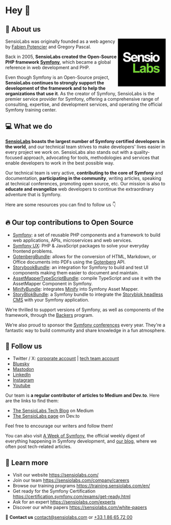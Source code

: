 # Hey 👋

## 👾 About us

<a href="https://sensiolabs.com"><img align="right" src="./assets/logo_sensiolabs.jpeg" width="150" alt="Sensiolabs" /></a>


SensioLabs was originally founded as a web agency by [Fabien Potencier](https://github.com/fabpot) and Gregory Pascal.

Back in 2005, **SensioLabs created the Open-Source PHP framework [Symfony](https://github.com/symfony/symfony)**, which became a global reference in web development and PHP.

Even though Symfony is an Open-Source project, **SensioLabs continues to strongly support the development of the framework and to help the organizations that use it**. As the creator of Symfony, SensioLabs is the premier service provider for Symfony, offering a comprehensive range of consulting, expertise, and development services, and operating the official Symfony training center.


## 💻 What we do

**[SensioLabs](https://sensiolabs.com/) boasts the largest number of Symfony certified developers in the world**, and our technical team strives to make developers' lives easier in every project we work on. SensioLabs also stands out with a quality-focused approach, advocating for tools, methodologies and services that enable developers to work in the best possible way.

Our technical team is very active, **contributing to the core of Symfony** and documentation, **participating in the community**, writing articles, speaking at technical conferences, promoting open source, etc. Our mission is also to **educate and evangelize** web developers to continue the extraordinary adventure that is Symfony.

Here are some resources you can find to follow us 👇

## 🔥 Our top contributions to Open Source

* [Symfony](https://github.com/symfony/symfony): a set of reusable PHP components and a framework to build web applications, APIs, microservices and web services.
* [Symfony UX](https://github.com/symfony/ux): PHP & JavaScript packages to solve your everyday frontend problems.
* [GotenbergBundle](https://github.com/sensiolabs/GotenbergBundle): allows for the conversion of HTML, Markdown, or Office documents into PDFs using the [Gotenberg](https://gotenberg.dev/) API.
* [StorybookBundle](https://github.com/sensiolabs/StorybookBundle): an integration for Symfony to build and test UI components making them easier to document and maintain.
* [AssetMapperTypeScriptBundle](https://github.com/sensiolabs/AssetMapperTypeScriptBundle): compile TypeScript and use it with the AssetMapper Component in Symfony.
* [MinifyBundle](https://github.com/sensiolabs/minify-bundle): integrates [Minify](https://github.com/tdewolff/minify) into Symfony Asset Mapper.
* [StoryBlokBundle](https://github.com/storyblok/symfony-bundle): a Symfony bundle to integrate the [Storyblok headless CMS](https://www.storyblok.com/) with your Symfony application.

We’re thrilled to support versions of Symfony, as well as components of the framework, through the [Backers](https://symfony.com/backers) program.

We’re also proud to sponsor the [Symfony conferences](https://live.symfony.com/) every year. They're a fantastic way to build community and share knowledge in a fun atmosphere.

## 📲 Follow us

* Twitter / X: [corporate account](https://x.com/sensiolabs) | [tech team account](https://x.com/SensioLabsTech)
* [Bluesky](https://bsky.app/profile/sensiolabs.com)
* [Mastodon](https://mastodon.social/@SensioLabsOfficial)
* [LinkedIn](https://www.linkedin.com/company/sensiolabs/)
* [Instagram](https://www.instagram.com/sensiolabs/)
* [Youtube](https://www.youtube.com/@sensiolabs9618)

Our team is **a regular contributor of articles to Medium and Dev.to**. Here are the links to find them:
* [The SensioLabs Tech Blog](https://medium.com/the-sensiolabs-tech-blog) on Medium
* [The SensioLabs page](https://dev.to/sensiolabs) on Dev.to

Feel free to encourage our writers and follow them!

You can also visit [A Week of Symfony](https://symfony.com/blog/category/a-week-of-symfony), the official weekly digest of everything happening in Symfony development, and [our blog](https://sensiolabs.com/blog), where we often post tech-related articles.

## 👀 Learn more

* Visit our website https://sensiolabs.com/
* Join our team https://sensiolabs.com/company/careers
* Browse our training programs https://training.sensiolabs.com/en/
* Get ready for the Symfony Certification https://certification.symfony.com/exams/get-ready.html
* Ask for an expert https://sensiolabs.com/experts
* Discover our white papers https://sensiolabs.com/white-papers

📨 **Contact us** [contact@sensiolabs.com](mailto:contact@sensiolabs.com) or [+33 1 86 65 72 00](tel:+33186657200)

